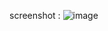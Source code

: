 screenshot :
![image](https://github.com/d-sar/travel/assets/154747697/bb30060d-ac49-4ed5-aef7-c24c00d3c8cd)


